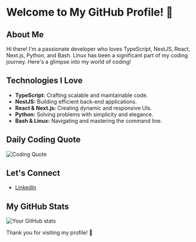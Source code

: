 # Welcome to My GitHub Profile! 🌟

## About Me
Hi there! I'm a passionate developer who loves TypeScript, NestJS, React, Next.js, Python, and Bash. Linux has been a significant part of my coding journey. Here's a glimpse into my world of coding!

## Technologies I Love
- **TypeScript:** Crafting scalable and maintainable code.
- **NestJS:** Building efficient back-end applications.
- **React & Next.js:** Creating dynamic and responsive UIs.
- **Python:** Solving problems with simplicity and elegance.
- **Bash & Linux:** Navigating and mastering the command line.

## Daily Coding Quote
<!-- Dynamic coding quote using an API -->
![Coding Quote](https://api.quotable.io/random?tags=technology)

## Let's Connect
<!-- Add your social media and professional links -->
- [LinkedIn]([Your-LinkedIn-URL](https://www.linkedin.com/in/moetazbrayek/))

## My GitHub Stats
<!-- You can use GitHub stats cards like the one from anuraghazra/github-readme-stats -->
![Your GitHub stats](https://github-readme-stats.vercel.app/api?username=moetazbrayek1&show_icons=true)

Thank you for visiting my profile! 🚀
